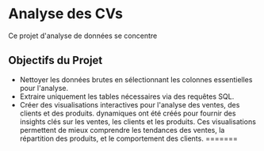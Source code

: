 # Analyse des CVs
Ce projet d'analyse de données se concentre 
## Objectifs du Projet
- Nettoyer les données brutes en sélectionnant les colonnes essentielles pour l'analyse.
- Extraire uniquement les tables nécessaires via des requêtes SQL.
- Créer des visualisations interactives pour l'analyse des ventes, des clients et des produits.
 dynamiques ont été créés pour fournir des insights clés sur les ventes, les clients et les produits. Ces visualisations permettent de mieux comprendre les tendances des ventes, la répartition des produits, et le comportement des clients.
=======